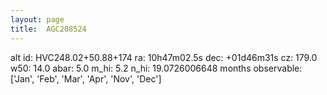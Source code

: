 ```yaml
---
layout: page
title:  AGC208524
--- 
```

alt id: HVC248.02+50.88+174
ra: 10h47m02.5s
dec: +01d46m31s
cz: 179.0
w50: 14.0
abar: 5.0
m_hi: 5.2
n_hi: 19.0726006648
months observable: ['Jan', 'Feb', 'Mar', 'Apr', 'Nov', 'Dec']
